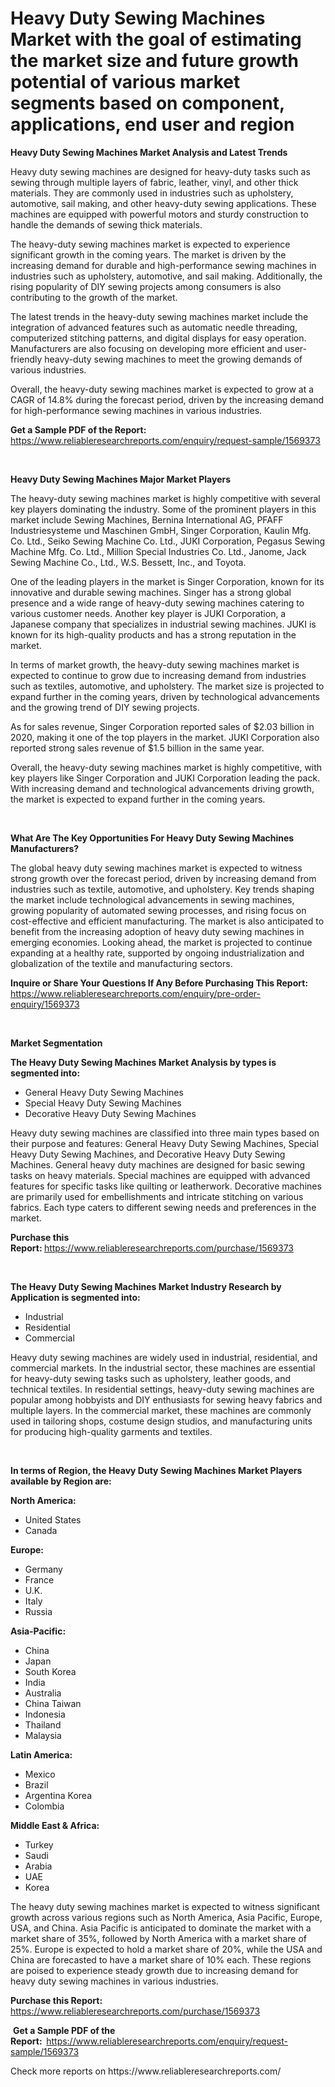 <p><h1>Heavy Duty Sewing Machines Market with the goal of estimating the market size and future growth potential of various market segments based on component, applications, end user and region</h1></p><p><strong>Heavy Duty Sewing Machines Market Analysis and Latest Trends</strong></p>
<p><p>Heavy duty sewing machines are designed for heavy-duty tasks such as sewing through multiple layers of fabric, leather, vinyl, and other thick materials. They are commonly used in industries such as upholstery, automotive, sail making, and other heavy-duty sewing applications. These machines are equipped with powerful motors and sturdy construction to handle the demands of sewing thick materials.</p><p>The heavy-duty sewing machines market is expected to experience significant growth in the coming years. The market is driven by the increasing demand for durable and high-performance sewing machines in industries such as upholstery, automotive, and sail making. Additionally, the rising popularity of DIY sewing projects among consumers is also contributing to the growth of the market.</p><p>The latest trends in the heavy-duty sewing machines market include the integration of advanced features such as automatic needle threading, computerized stitching patterns, and digital displays for easy operation. Manufacturers are also focusing on developing more efficient and user-friendly heavy-duty sewing machines to meet the growing demands of various industries.</p><p>Overall, the heavy-duty sewing machines market is expected to grow at a CAGR of 14.8% during the forecast period, driven by the increasing demand for high-performance sewing machines in various industries.</p></p>
<p><strong>Get a Sample PDF of the Report:&nbsp;</strong> <a href="https://www.reliableresearchreports.com/enquiry/request-sample/1569373">https://www.reliableresearchreports.com/enquiry/request-sample/1569373</a></p>
<p>&nbsp;</p>
<p><strong>Heavy Duty Sewing Machines Major Market Players</strong></p>
<p><p>The heavy-duty sewing machines market is highly competitive with several key players dominating the industry. Some of the prominent players in this market include Sewing Machines, Bernina International AG, PFAFF Industriesysteme und Maschinen GmbH, Singer Corporation, Kaulin Mfg. Co. Ltd., Seiko Sewing Machine Co. Ltd., JUKI Corporation, Pegasus Sewing Machine Mfg. Co. Ltd., Million Special Industries Co. Ltd., Janome, Jack Sewing Machine Co., Ltd., W.S. Bessett, Inc., and Toyota.</p><p>One of the leading players in the market is Singer Corporation, known for its innovative and durable sewing machines. Singer has a strong global presence and a wide range of heavy-duty sewing machines catering to various customer needs. Another key player is JUKI Corporation, a Japanese company that specializes in industrial sewing machines. JUKI is known for its high-quality products and has a strong reputation in the market.</p><p>In terms of market growth, the heavy-duty sewing machines market is expected to continue to grow due to increasing demand from industries such as textiles, automotive, and upholstery. The market size is projected to expand further in the coming years, driven by technological advancements and the growing trend of DIY sewing projects.</p><p>As for sales revenue, Singer Corporation reported sales of $2.03 billion in 2020, making it one of the top players in the market. JUKI Corporation also reported strong sales revenue of $1.5 billion in the same year.</p><p>Overall, the heavy-duty sewing machines market is highly competitive, with key players like Singer Corporation and JUKI Corporation leading the pack. With increasing demand and technological advancements driving growth, the market is expected to expand further in the coming years.</p></p>
<p>&nbsp;</p>
<p><strong>What Are The Key Opportunities For Heavy Duty Sewing Machines Manufacturers?</strong></p>
<p><p>The global heavy duty sewing machines market is expected to witness strong growth over the forecast period, driven by increasing demand from industries such as textile, automotive, and upholstery. Key trends shaping the market include technological advancements in sewing machines, growing popularity of automated sewing processes, and rising focus on cost-effective and efficient manufacturing. The market is also anticipated to benefit from the increasing adoption of heavy duty sewing machines in emerging economies. Looking ahead, the market is projected to continue expanding at a healthy rate, supported by ongoing industrialization and globalization of the textile and manufacturing sectors.</p></p>
<p><strong>Inquire or Share Your Questions If Any Before Purchasing This Report:</strong> <a href="https://www.reliableresearchreports.com/enquiry/pre-order-enquiry/1569373">https://www.reliableresearchreports.com/enquiry/pre-order-enquiry/1569373</a></p>
<p>&nbsp;</p>
<p><strong>Market Segmentation</strong></p>
<p><strong>The Heavy Duty Sewing Machines Market Analysis by types is segmented into:</strong></p>
<p><ul><li>General Heavy Duty Sewing Machines</li><li>Special Heavy Duty Sewing Machines</li><li>Decorative Heavy Duty Sewing Machines</li></ul></p>
<p><p>Heavy duty sewing machines are classified into three main types based on their purpose and features: General Heavy Duty Sewing Machines, Special Heavy Duty Sewing Machines, and Decorative Heavy Duty Sewing Machines. General heavy duty machines are designed for basic sewing tasks on heavy materials. Special machines are equipped with advanced features for specific tasks like quilting or leatherwork. Decorative machines are primarily used for embellishments and intricate stitching on various fabrics. Each type caters to different sewing needs and preferences in the market.</p></p>
<p><strong>Purchase this Report:&nbsp;</strong><a href="https://www.reliableresearchreports.com/purchase/1569373">https://www.reliableresearchreports.com/purchase/1569373</a></p>
<p>&nbsp;</p>
<p><strong>The Heavy Duty Sewing Machines Market Industry Research by Application is segmented into:</strong></p>
<p><ul><li>Industrial</li><li>Residential</li><li>Commercial</li></ul></p>
<p><p>Heavy duty sewing machines are widely used in industrial, residential, and commercial markets. In the industrial sector, these machines are essential for heavy-duty sewing tasks such as upholstery, leather goods, and technical textiles. In residential settings, heavy-duty sewing machines are popular among hobbyists and DIY enthusiasts for sewing heavy fabrics and multiple layers. In the commercial market, these machines are commonly used in tailoring shops, costume design studios, and manufacturing units for producing high-quality garments and textiles.</p></p>
<p>&nbsp;</p>
<p><strong>In terms of Region, the Heavy Duty Sewing Machines Market Players available by Region are:</strong></p>
<p>
    <p> <strong> North America: </strong>
        <ul>
            <li>United States</li>
            <li>Canada</li>
        </ul>
        </p> 
    <p> <strong> Europe: </strong>
        <ul>
            <li>Germany</li>
            <li>France</li>
            <li>U.K.</li>
            <li>Italy</li>
            <li>Russia</li>
        </ul>
        </p> 
    <p> <strong> Asia-Pacific: </strong>
        <ul>
            <li>China</li>
            <li>Japan</li>
            <li>South Korea</li>
            <li>India</li>
            <li>Australia</li>
            <li>China Taiwan</li>
            <li>Indonesia</li>
            <li>Thailand</li>
            <li>Malaysia</li>
        </ul>
        </p> 
    <p> <strong> Latin America: </strong>
        <ul>
            <li>Mexico</li>
            <li>Brazil</li>
            <li>Argentina Korea</li>
            <li>Colombia</li>
        </ul>
        </p> 
    <p> <strong> Middle East & Africa: </strong>
        <ul>
            <li>Turkey</li>
            <li>Saudi</li>
            <li>Arabia</li>
            <li>UAE</li>
            <li>Korea</li>
        </ul>
    </p>
    </p>
<p><p>The heavy duty sewing machines market is expected to witness significant growth across various regions such as North America, Asia Pacific, Europe, USA, and China. Asia Pacific is anticipated to dominate the market with a market share of 35%, followed by North America with a market share of 25%. Europe is expected to hold a market share of 20%, while the USA and China are forecasted to have a market share of 10% each. These regions are poised to experience steady growth due to increasing demand for heavy duty sewing machines in various industries.</p></p>
<p><strong>Purchase this Report: </strong><a href="https://www.reliableresearchreports.com/purchase/1569373">https://www.reliableresearchreports.com/purchase/1569373</a></p>
<p>&nbsp;<strong>Get a Sample PDF of the Report:&nbsp;&nbsp;</strong><a href="https://www.reliableresearchreports.com/enquiry/request-sample/1569373">https://www.reliableresearchreports.com/enquiry/request-sample/1569373</a></p>
<p><strong></strong></p>
<p>Check more reports on https://www.reliableresearchreports.com/</p>
